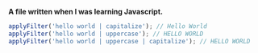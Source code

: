 __A file written when I was learning Javascript.__

```javascript
applyFilter('hello world | capitalize'); // Hello World
applyFilter('hello world | uppercase'); // HELLO WORLD
applyFilter('hello world | uppercase | capitalize'); // HELLO WORLD
```
